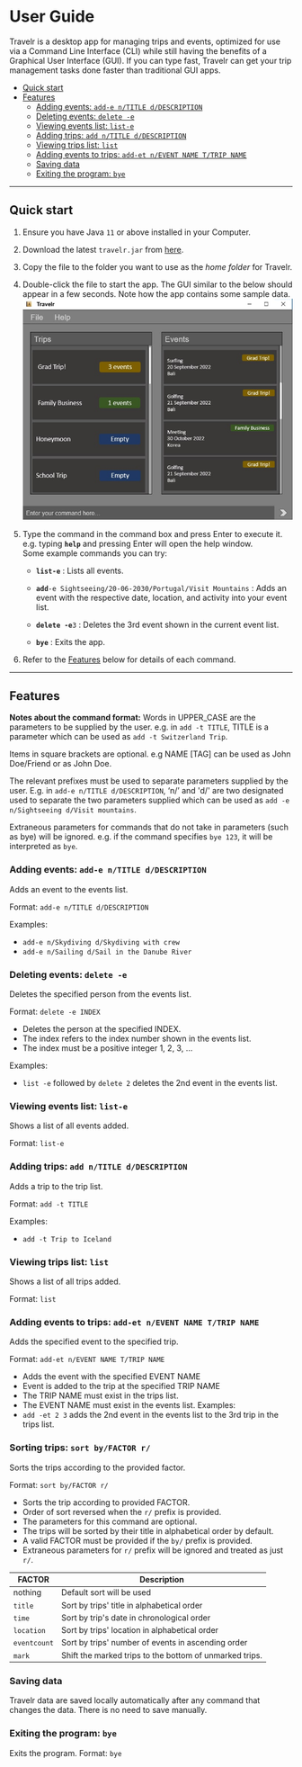 # User Guide
Travelr is a desktop app for managing trips and events, optimized for use via a Command Line Interface (CLI) while still having the benefits of a Graphical User Interface (GUI). If you can type fast, Travelr can get your trip management tasks done faster than traditional GUI apps.

- [Quick start](#quick-start)
- [Features](#features)
  * [Adding events: `add-e n/TITLE d/DESCRIPTION`](#adding-events-add-e-ntitle-ddescription)
  * [Deleting events: `delete -e`](#deleting-events-delete--e)
  * [Viewing events list: `list-e`](#viewing-events-list-list-e)
  * [Adding trips: `add n/TITLE d/DESCRIPTION`](#adding-trips-add-ntitle-ddescription)
  * [Viewing trips list: `list`](#viewing-trips-list-list)
  * [Adding events to trips: `add-et n/EVENT NAME T/TRIP NAME`](#adding-events-to-trips-add-et-nevent-name-ttrip-name)
  * [Saving data](#saving-data)
  * [Exiting the program: `bye`](#exiting-the-program-bye)

--------------------------------------------------------------------------------------------------------------------

## Quick start

1. Ensure you have Java `11` or above installed in your Computer.
2. Download the latest `travelr.jar` from [here](https://github.com/AY2223S1-CS2103T-W17-1/tp/releases).
3. Copy the file to the folder you want to use as the _home folder_ for Travelr.
4. Double-click the file to start the app. The GUI similar to the below should appear in a few seconds. Note how the app contains some sample data.<br>
   ![Ui](images/Ui.png)
5. Type the command in the command box and press Enter to execute it. e.g. typing **`help`** and pressing Enter will open the help window.<br>
   Some example commands you can try:

   * **`list-e`** : Lists all events.

   * **`add`**`-e Sightseeing/20-06-2030/Portugal/Visit Mountains` : Adds an event with the respective date, location, and activity into your event list.

   * **`delete -e`**`3` : Deletes the 3rd event shown in the current event list.

   * **`bye`** : Exits the app.
6. Refer to the [Features](#features) below for details of each command.

--------------------------------------------------------------------------------------------------------------------

## Features
**Notes about the command format:**
Words in UPPER_CASE are the parameters to be supplied by the user.
e.g. in `add -t TITLE`, TITLE is a parameter which can be used as `add -t Switzerland Trip`.

Items in square brackets are optional.
e.g NAME [TAG] can be used as John Doe/Friend or as John Doe.

The relevant prefixes must be used to separate parameters supplied by the user.
E.g. in `add-e n/TITLE d/DESCRIPTION`, ‘n/’  and 'd/' are two designated used to separate the two parameters supplied which can be used as `add -e n/Sightseeing d/Visit mountains`.

Extraneous parameters for commands that do not take in parameters (such as bye) will be ignored.
e.g. if the command specifies `bye 123`, it will be interpreted as `bye`.

### Adding events: `add-e n/TITLE d/DESCRIPTION`
Adds an event to the events list.

Format: `add-e n/TITLE d/DESCRIPTION`

Examples:
- `add-e n/Skydiving d/Skydiving with crew`
- `add-e n/Sailing d/Sail in the Danube River`

### Deleting events: `delete -e`
Deletes the specified person from the events list.

Format: `delete -e INDEX`
- Deletes the person at the specified INDEX.
- The index refers to the index number shown in the events list.
- The index must be a positive integer 1, 2, 3, …

Examples:
- `list -e` followed by `delete 2` deletes the 2nd event in the events list.

### Viewing events list: `list-e`
Shows a list of all events added.

Format: `list-e`

### Adding trips: `add n/TITLE d/DESCRIPTION`
Adds a trip to the trip list.

Format: `add -t TITLE`

Examples:
- `add -t Trip to Iceland`

### Viewing trips list: `list`
Shows a list of all trips added.

Format: `list`

### Adding events to trips: `add-et n/EVENT NAME T/TRIP NAME`
Adds the specified event to the specified trip.

Format: `add-et n/EVENT NAME T/TRIP NAME`
- Adds the event with the specified EVENT NAME
- Event is added to the trip at the specified TRIP NAME
- The TRIP NAME must exist in the trips list.
- The EVENT NAME must exist in the events list.
Examples:
- `add -et 2 3` adds the 2nd event in the events list to the 3rd trip in the trips list.

### Sorting trips: `sort by/FACTOR r/`
Sorts the trips according to the provided factor.

Format: `sort by/FACTOR r/`
- Sorts the trip according to provided FACTOR.
- Order of sort reversed when the `r/` prefix is provided.
- The parameters for this command are optional. 
- The trips will be sorted by their title in alphabetical order by default.
- A valid FACTOR must be provided if the `by/` prefix is provided.
- Extraneous parameters for `r/` prefix will be ignored and treated as just `r/`.

| FACTOR | Description |
| --- | --- |
| nothing | Default sort will be used |
| `title` | Sort by trips' title in alphabetical order |
| `time` | Sort by trip's date in chronological order |
| `location` | Sort by trips' location in alphabetical order |
| `eventcount` | Sort by trips' number of events in ascending order |
| `mark` | Shift the marked trips to the bottom of unmarked trips. |

### Saving data
Travelr data are saved locally automatically after any command that changes the data. There is no need to save manually.

### Exiting the program: `bye`
Exits the program.
Format: `bye`

